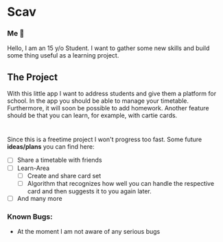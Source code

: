 # Scav

### Me 👋
Hello, I am an 15 y/o Student. I want to gather some new skills and build some thing useful as a learning project.

## The Project

With this little app I want to address students and give them a platform for school.
In the app you should be able to manage your timetable.
Furthermore, it will soon be possible to add homework.
Another feature should be that you can learn, for example, with cartie cards. 

#
Since this is a freetime project I won't progress too fast. Some future **ideas/plans** you can find here:
- [ ] Share a timetable with friends
- [ ] Learn-Area
  - [ ] Create and share card set
  - [ ] Algorithm that recognizes how well you can handle the respective card and then suggests it to you again later.
- [ ] And many more

### Known Bugs:
- At the moment I am not aware of any serious bugs

